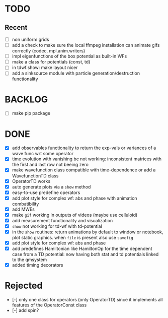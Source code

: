 # TODO
## Recent
- [ ] non uniform grids
- [ ] add a check to make sure the local ffmpeg installation can animate gifs correctly (codec, mpl.anim.writers)
- [ ] impl eigenfunctions of the box potential as built-in WFs
- [ ] make a class for potentials (const, td)
- [ ] in tdwf.show: make layout nicer
- [ ] add a sinksource module with particle generation/destruction functionality
# BACKLOG
- [ ] make pip package
# DONE
- [x] add observables functionality to return the exp-vals or variances of a wave func wrt some operator
- [x] time evolution with vanishing bc not working: inconsistent matrices with the first and last row not beeing zero
- [x] make wavefunction class compatible with time-dependence or add a WavefunctionTD class
- [x] OperatorTD works
- [x] auto generate plots via a `show` method
- [x] easy-to-use predefine operators
- [x] add plot style for complex wf: abs and phase with animation combatibility
- [x] add MWEs
- [x] make `gif` working in outputs of videos (maybe use celluloid)
- [x] add measurement functionality and visualization
- [x] `show` not working for td-wf with td-potential
- [x] in the `show` routines: return animations by default to window or notebook, plot static graphics. when `file` is present also use `savefig`
- [x] add plot style for complex wf: abs and phase
- [x] add predefines Hamiltonian like HamiltonOp for the time dependent case from a TD potential: now having both stat and td potentials linked to the qmsystem
- [x] added timing decorators
# Rejected
- [-] only one class for operators (only OperatorTD) since it implements all features of the OperatorConst class
- [-] add spin?
